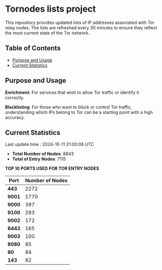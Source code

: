 # Tornodes lists project

This repository provides updated lists of IP addresses associated with Tor relay nodes. The lists are refreshed every 30 minutes to ensure they reflect the most current state of the Tor network.

## Table of Contents

- [Purpose and Usage](#purpose-and-usage)
- [Current Statistics](#current-statistics)


## Purpose and Usage

**Enrichment**: For services that wish to allow Tor traffic or identify it correctly.

**Blacklisting**: For those who want to block or control Tor traffic, understanding which IPs belong to Tor can be a starting point with a high accuracy.

## Current Statistics

Last update time : 2024-10-11 21:00:08 UTC

- **Total Number of Nodes**: 8843
- **Total of Entry Nodes**: 7115

**TOP 10 PORTS USED FOR TOR ENTRY NODES**

| **Port** | **Number of Nodes** |
|------|-----------------|
| **443**   | 2272  |
| **9001**   | 1770  |
| **9000**   | 397  |
| **9100**   | 283  |
| **9002**   | 172  |
| **8443**   | 165  |
| **9003**   | 100  |
| **8080**   | 85  |
| **80**   | 84  |
| **143**   | 82  |

